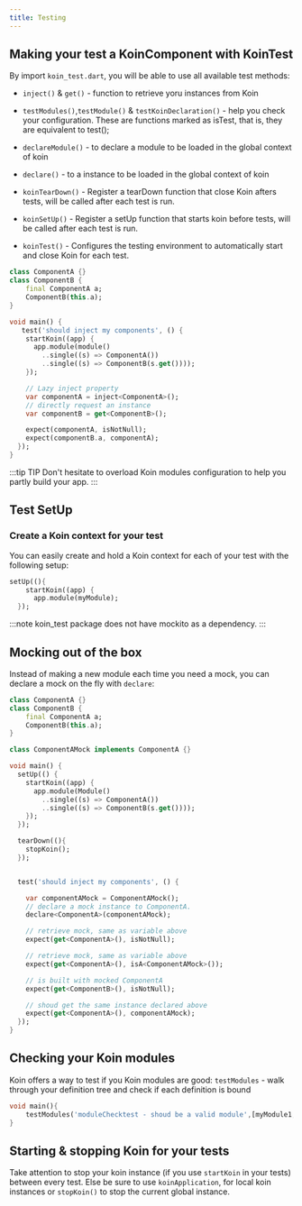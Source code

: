 ```yaml
---
title: Testing
---
```


## Making your test a KoinComponent with KoinTest

By import  `koin_test.dart`, you will be able to use all available test methods:

* `inject()` & `get()` - function to retrieve yoru instances from Koin
* `testModules()`,`testModule()` & `testKoinDeclaration()`  - help you check your configuration. These are functions marked as isTest, that is, they are equivalent to test();
* `declareModule()` - to declare a  module to be loaded in the global context of koin
* `declare()` - to a instance to be loaded in the global context of koin

* `koinTearDown()` - Register a tearDown function that close Koin afters tests, will be called after each test is run.
* `koinSetUp()` - Register a setUp function that starts koin before tests, will be called after each test is run.
* `koinTest()` - Configures the testing environment to automatically start and close Koin for each test.


```dart
class ComponentA {}
class ComponentB {
    final ComponentA a;
    ComponentB(this.a);
}

void main() {
   test('should inject my components', () {
    startKoin((app) {
      app.module(module()
        ..single((s) => ComponentA())
        ..single((s) => ComponentB(s.get())));
    });

    // Lazy inject property
    var componentA = inject<ComponentA>();
    // directly request an instance
    var componentB = get<ComponentB>();

    expect(componentA, isNotNull);
    expect(componentB.a, componentA);
  });
}
```

:::tip TIP
Don't hesitate to overload Koin modules configuration to help you partly build your app.
:::

## Test SetUp

### Create a Koin context for your test

You can easily create and hold a Koin context for each of your test with the following setup:

```dart
setUp((){
    startKoin((app) {
      app.module(myModule);
  });
```
:::note 
koin_test package does not have mockito as a dependency.
:::

## Mocking out of the box

Instead of making a new module each time you need a mock, you can declare a mock on the fly with `declare`:

```dart
class ComponentA {}
class ComponentB {
    final ComponentA a;
    ComponentB(this.a);
}

class ComponentAMock implements ComponentA {}

void main() {
  setUp(() {
    startKoin((app) {
      app.module(Module()
        ..single((s) => ComponentA())
        ..single((s) => ComponentB(s.get())));
    });
  });

  tearDown((){
    stopKoin();
  });


  test('should inject my components', () {

    var componentAMock = ComponentAMock();  
    // declare a mock instance to ComponentA.
    declare<ComponentA>(componentAMock);

    // retrieve mock, same as variable above
    expect(get<ComponentA>(), isNotNull);

    // retrieve mock, same as variable above
    expect(get<ComponentA>(), isA<ComponentAMock>());

    // is built with mocked ComponentA
    expect(get<ComponentB>(), isNotNull);

    // shoud get the same instance declared above
    expect(get<ComponentA>(), componentAMock);
  });
}
```

## Checking your Koin modules

Koin offers a way to test if you Koin modules are good: `testModules` - walk through your definition tree and check if each definition is bound

```dart
void main(){
    testModules('moduleChecktest - shoud be a valid module',[myModule1,myModule2]);  
}
```

## Starting & stopping Koin for your tests

Take attention to stop your koin instance (if you use `startKoin` in your tests) between every test. Else be sure to use `koinApplication`, for local koin instances or `stopKoin()` to stop the current global instance.


